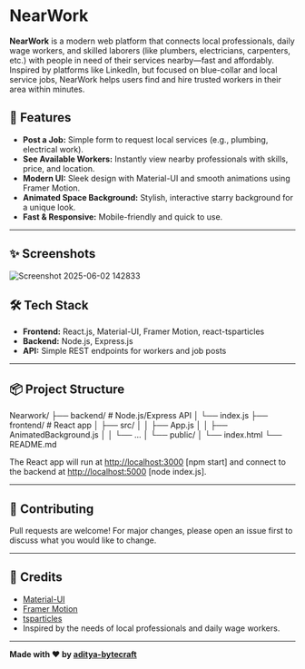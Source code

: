 # NearWork

**NearWork** is a modern web platform that connects local professionals, daily wage workers, and skilled laborers (like plumbers, electricians, carpenters, etc.) with people in need of their services nearby—fast and affordably.  
Inspired by platforms like LinkedIn, but focused on blue-collar and local service jobs, NearWork helps users find and hire trusted workers in their area within minutes.

## 🚀 Features

- **Post a Job:** Simple form to request local services (e.g., plumbing, electrical work).
- **See Available Workers:** Instantly view nearby professionals with skills, price, and location.
- **Modern UI:** Sleek design with Material-UI and smooth animations using Framer Motion.
- **Animated Space Background:** Stylish, interactive starry background for a unique look.
- **Fast & Responsive:** Mobile-friendly and quick to use.

---

## ✨ Screenshots

![Screenshot 2025-06-02 142833](https://github.com/user-attachments/assets/97d11587-97cf-4d4e-bd26-cd1fb4934653)



## 🛠️ Tech Stack

- **Frontend:** React.js, Material-UI, Framer Motion, react-tsparticles
- **Backend:** Node.js, Express.js
- **API:** Simple REST endpoints for workers and job posts

---

## 📦 Project Structure

Nearwork/
├── backend/ # Node.js/Express API
│ └── index.js
├── frontend/ # React app
│ ├── src/
│ │ ├── App.js
│ │ ├── AnimatedBackground.js
│ │ └── ...
│ └── public/
│ └── index.html
└── README.md


The React app will run at [http://localhost:3000](http://localhost:3000) [npm start] and connect to the backend at [http://localhost:5000](http://localhost:5000) [node index.js].

---

## 🤝 Contributing

Pull requests are welcome! For major changes, please open an issue first to discuss what you would like to change.

---

## 🙏 Credits

- [Material-UI](https://mui.com/)
- [Framer Motion](https://www.framer.com/motion/)
- [tsparticles](https://particles.js.org/)
- Inspired by the needs of local professionals and daily wage workers.

---

**Made with ❤️ by [aditya-bytecraft](https://github.com/aditya-bytecraft)**
